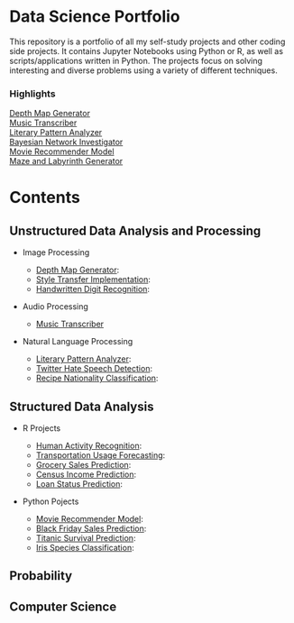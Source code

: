 # Data Science Portfolio

This repository is a portfolio of all my self-study projects and other coding side projects. It contains Jupyter Notebooks using Python or R, as well as scripts/applications written in Python. The projects focus on solving interesting and diverse problems using a variety of different techniques.

### Highlights
[Depth Map Generator](depth-map-generator/README.md)\
[Music Transcriber](music-transcriber/README.md)\
[Literary Pattern Analyzer](literary-pattern-analyzer/README.md)\
[Bayesian Network Investigator](bayesian-investigator/README.md)\
[Movie Recommender Model](movie-recommender/MovieRecommenderSystem.pdf)\
[Maze and Labyrinth Generator](maze-labyrinth-generator/README.md)

# Contents

## Unstructured Data Analysis and Processing

* Image Processing
  * [Depth Map Generator](depth-map-generator/README.md):
  * [Style Transfer Implementation](style-transfer/README.md):
  * [Handwritten Digit Recognition](digit-recognition/HandwrittenDigitRecognition.pdf):

* Audio Processing
  * [Music Transcriber](music-transcriber/README.md)

* Natural Language Processing
  * [Literary Pattern Analyzer](literary-pattern-analyzer/README.md):
  * [Twitter Hate Speech Detection](hate-speech-detection/Twitter%20Hate%20Speech%20Detection.pdf):
  * [Recipe Nationality Classification](recipe-nationality/RecipeNationalityClassification.pdf):

## Structured Data Analysis

* R Projects
  * [Human Activity Recognition](human-activity-recognition/HumanActivityRecognition.pdf):
  * [Transportation Usage Forecasting](transportation-usage/TransportationUsageForecasting.pdf):
  * [Grocery Sales Prediction](grocery-sales/GrocerySalesPrediction.pdf):
  * [Census Income Prediction](census-income/CensusIncomePrediction.pdf):
  * [Loan Status Prediction](loan-status/LoanStatusPrediction.pdf):
 
* Python Pojects
  * [Movie Recommender Model](movie-recommender/MovieRecommenderSystem.pdf):
  * [Black Friday Sales Prediction](black-friday-sales/BlackFridaySales.pdf):
  * [Titanic Survival Prediction](titanic-survival/TitanicSurvivalPrediction.pdf):
  * [Iris Species Classification](iris-classification/IrisClassification.pdf):

## Probability


## Computer Science


